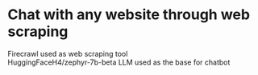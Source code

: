 # Chat with any website through web scraping

Firecrawl used as web scraping tool  
HuggingFaceH4/zephyr-7b-beta LLM used as the base for chatbot
